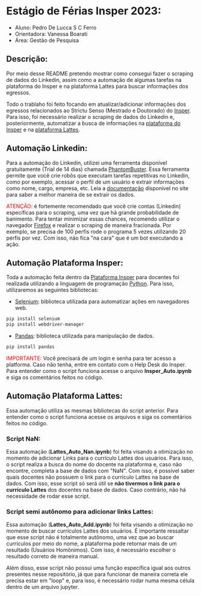 # Estágio de Férias Insper 2023:
* Aluno: Pedro De Lucca S C Ferro
* Orientadora: Vanessa Boarati
* Área: Gestão de Pesquisa
## Descrição:
Por meio desse README pretendo mostrar como consegui fazer o scraping de dados do Linkedin, assim como a automação de algumas tarefas na plataforma do Insper e na plataforma Lattes para buscar informações dos egressos.

Todo o trablaho foi feito focando em atualizar/adicionar informações dos egressos relacionados ao Strictu Senso (Mestrado e Doutorado) do [Insper](https://www.insper.edu.br/). Para isso, foi necessário realizar o scraping de dados do Linkedin e, posteriormente, automatizar a busca de informações na [plataforma do Insper](https://cgi.insper.edu.br/PortfolioDocente/) e na [plataforma Lattes](https://lattes.cnpq.br/).
## Automação Linkedin:
Para a automação do Linkedin, utilizei uma ferramenta disponível gratuitamente (Trial de 14 dias) chamada [PhantomBuster](https://phantombuster.com/). Essa ferramenta permite que você crie robôs que executam tarefas repetitivas no Linkedin, como por exemplo, acessar o perfil de um usuário e extrair informações como nome, cargo, empresa, etc. Leia a [documentação](https://phantombuster.com/automations/linkedin/3112/linkedin-profile-scraper/tutorial) disponível no site para saber a melhor maneira de se extrair os dados. 

<font color="red">ATENÇÃO:</font> é fortemente recomendado que você crie contas (Linkedin) específicas para o scraping, uma vez que há grande probabilidade de banimento. Para tentar minimizar essas chances, recomendo utilizar o navegador [Firefox](https://www.mozilla.org/pt-BR/firefox/new/) e realizar o scraping de maneira fracionada. Por exemplo, se precisa de 100 perfis rode o programa 5 vezes utilizando 20 perfis por vez. Com isso, não fica "na cara" que é um bot executando a ação.
## Automação Plataforma Insper:
Toda a automação feita dentro da [Plataforma Insper](https://cgi.insper.edu.br/PortfolioDocente/) para docentes foi realizada utilizando a linguagem de programação [Python](https://www.python.org/). Para isso, utilizaremos as seguintes bibliotecas:
* [Selenium](https://selenium-python.readthedocs.io/): biblioteca utilizada para automatizar ações em navegadores web.
```bash
pip install selenium
pip install webdriver-manager
```
* [Pandas](https://pandas.pydata.org/): biblioteca utilizada para manipulação de dados.
```bash
pip install pandas
```
<font color="red">IMPORTANTE:</font> Você precisará de um login e senha para ter acesso a platforma. Caso não tenha, entre em contato com o Help Desk do Insper.  
Para entender como o script funciona acesse o arquivo **Insper_Auto.ipynb** e siga os comentários feitos no código.

## Automação Plataforma Lattes:
Essa automação utiliza as mesmas bibliotecas do script anterior. Para entender como o script funciona acesse os arquivos e siga os comentários feitos no código.
### Script NaN:
Essa automação (**Lattes_Auto_Nan.ipynb**) foi feita visando a otimização no momento de adicionar Links para o currículo Lattes dos usuários. Para isso, o script realiza a busca do nome do docente na plataforma e, caso não encontre, completa a base de dados com "NaN". Com isso, é possível saber quais docentes não possuem o link para o currículo Lattes na base de dados. Com isso, esse script só será útil se **não tivermos o link para o currículo Lattes** dos docentes na base de dados. Caso contrário, não há necessidade de rodar esse script.
### Script semi autônomo para adicionar links Lattes:
Essa automação (**Lattes_Auto_Add.ipynb**) foi feita visando a otimização no momento de buscar currículos Lattes dos usuários. É importante ressaltar que esse script não é totalmente autônomo, uma vez que ao buscar currículos por meio do nome, a plataforma pode retornar mais de um resultado (Usuários Homônimos). Com isso, é necessário escolher o resultado correto de maneira manual.

Além disso, esse script não possui uma função específica igual aos outros presentes nesse repositório, já que para funcionar de maneira correta ele precisa estar em "loop" e, para isso, é necessário rodar numa mesma célula dentro de um arquivo jupyter.
